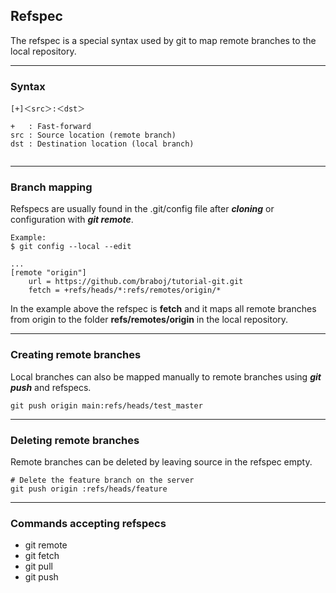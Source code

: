 ## Refspec
The refspec is a special syntax used by git to map remote branches to the 
local repository. 

-------------------------------------------------------------------------------
### Syntax
```
[+]＜src＞:＜dst＞  

+   : Fast-forward 
src : Source location (remote branch)
dst : Destination location (local branch)
	 
```

-------------------------------------------------------------------------------
### Branch mapping
Refspecs are usually found in the .git/config file after ***cloning*** or 
configuration with ***git remote***. 

```shell
Example:
$ git config --local --edit

...
[remote "origin"]
	url = https://github.com/braboj/tutorial-git.git
	fetch = +refs/heads/*:refs/remotes/origin/*
```

In the example above the refspec is **fetch** and it maps all remote 
branches from origin to the folder **refs/remotes/origin** in the local 
repository.

-------------------------------------------------------------------------------
### Creating remote branches
Local branches can also be mapped manually to remote branches using ***git 
push*** and refspecs.

```shell
git push origin main:refs/heads/test_master
```

-------------------------------------------------------------------------------
### Deleting remote branches
Remote branches can be deleted by leaving source in the refspec empty.

```shell
# Delete the feature branch on the server
git push origin :refs/heads/feature
```

-------------------------------------------------------------------------------
### Commands accepting refspecs

- git remote
- git fetch
- git pull
- git push